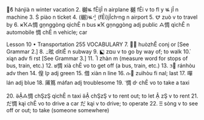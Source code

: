 ૜ϐ hánjià n winter vacation
 2. 樾ቘ fĒijĨ n airplane
樾 fĒi v to fl y
ቘ jĨ n machine
 3. Ṡ piào n ticket
 4. (樾)ቘ⢚ (fĒi)jĨchיng n airport
 5. ࠈ zuò v to travel by
 6. ҝҠᗋ惆 gņnggòng qìchĒ n bus
ҝҠ gņnggòng adj public
ᗋ惆 qìchĒ n automobile
惆 chĒ n vehicle; car

Lesson 10 • Transportation 255
VOCABULARY
 7. ໣≛ huòzhĚ conj or [See Grammar 2.]
 8. ߸昡 dìtiĚ n subway
 9. ⬕ zםu v to go by way of; to walk
10. ҅ xiąn adv fi rst [See Grammar 3.]
11. Ἷ zhàn m (measure word for stops of bus, train, etc.)
12. ʁ惆 xià chĒ vo to get off (a bus, train, etc.)
13. ᤋ׼ ránhòu adv then
14. 偟 lק adj green
15. 借 xiàn n line
16. ሱ׼ zuìhòu fi nal; last
17. 嘽 lán adj blue
18. 㕊䉆 máfan adj troublesome
19. ༌惆 dי chĒ vo to take a taxi
20. ӛẬᗋ惆 chŞzŞ qìchĒ n taxi
ӛẬ chŞzŞ v to rent out; to let
Ậ zŞ v to rent
21. だ惆 kąi chĒ vo to drive a car
だ kąi v to drive; to operate
22. Ⲷ sòng v to see off or out; to take (someone somewhere)